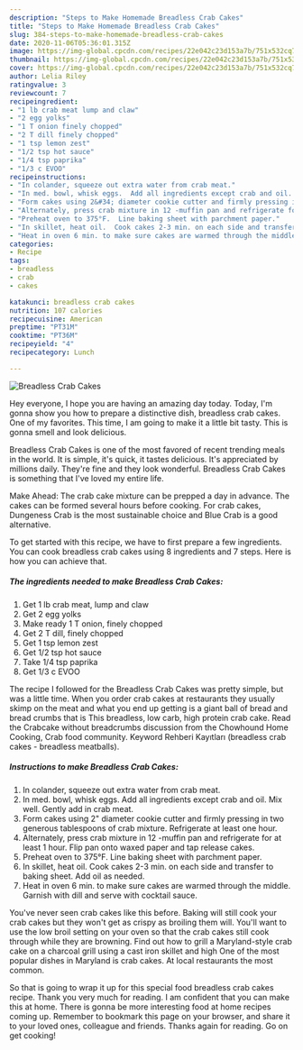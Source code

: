 ```yaml
---
description: "Steps to Make Homemade Breadless Crab Cakes"
title: "Steps to Make Homemade Breadless Crab Cakes"
slug: 384-steps-to-make-homemade-breadless-crab-cakes
date: 2020-11-06T05:36:01.315Z
image: https://img-global.cpcdn.com/recipes/22e042c23d153a7b/751x532cq70/breadless-crab-cakes-recipe-main-photo.jpg
thumbnail: https://img-global.cpcdn.com/recipes/22e042c23d153a7b/751x532cq70/breadless-crab-cakes-recipe-main-photo.jpg
cover: https://img-global.cpcdn.com/recipes/22e042c23d153a7b/751x532cq70/breadless-crab-cakes-recipe-main-photo.jpg
author: Lelia Riley
ratingvalue: 3
reviewcount: 7
recipeingredient:
- "1 lb crab meat lump and claw"
- "2 egg yolks"
- "1 T onion finely chopped"
- "2 T dill finely chopped"
- "1 tsp lemon zest"
- "1/2 tsp hot sauce"
- "1/4 tsp paprika"
- "1/3 c EVOO"
recipeinstructions:
- "In colander, squeeze out extra water from crab meat."
- "In med. bowl, whisk eggs.  Add all ingredients except crab and oil.  Mix well.  Gently add in crab meat."
- "Form cakes using 2&#34; diameter cookie cutter and firmly pressing in two generous tablespoons of crab mixture.  Refrigerate at least one hour."
- "Alternately, press crab mixture in 12 -muffin pan and refrigerate for at least 1 hour.  Flip pan onto waxed paper and tap release cakes."
- "Preheat oven to 375°F.  Line baking sheet with parchment paper."
- "In skillet, heat oil.  Cook cakes 2-3 min. on each side and transfer to baking sheet.  Add oil as needed."
- "Heat in oven 6 min. to make sure cakes are warmed through the middle.  Garnish with dill and serve with cocktail sauce."
categories:
- Recipe
tags:
- breadless
- crab
- cakes

katakunci: breadless crab cakes 
nutrition: 107 calories
recipecuisine: American
preptime: "PT31M"
cooktime: "PT36M"
recipeyield: "4"
recipecategory: Lunch

---
```



![Breadless Crab Cakes](https://img-global.cpcdn.com/recipes/22e042c23d153a7b/751x532cq70/breadless-crab-cakes-recipe-main-photo.jpg)

Hey everyone, I hope you are having an amazing day today. Today, I'm gonna show you how to prepare a distinctive dish, breadless crab cakes. One of my favorites. This time, I am going to make it a little bit tasty. This is gonna smell and look delicious.

Breadless Crab Cakes is one of the most favored of recent trending meals in the world. It is simple, it's quick, it tastes delicious. It's appreciated by millions daily. They're fine and they look wonderful. Breadless Crab Cakes is something that I've loved my entire life.

Make Ahead: The crab cake mixture can be prepped a day in advance. The cakes can be formed several hours before cooking. For crab cakes, Dungeness Crab is the most sustainable choice and Blue Crab is a good alternative.


To get started with this recipe, we have to first prepare a few ingredients. You can cook breadless crab cakes using 8 ingredients and 7 steps. Here is how you can achieve that.

<!--inarticleads1-->

##### The ingredients needed to make Breadless Crab Cakes:

1. Get 1 lb crab meat, lump and claw
1. Get 2 egg yolks
1. Make ready 1 T onion, finely chopped
1. Get 2 T dill, finely chopped
1. Get 1 tsp lemon zest
1. Get 1/2 tsp hot sauce
1. Take 1/4 tsp paprika
1. Get 1/3 c EVOO


The recipe I followed for the Breadless Crab Cakes was pretty simple, but was a little time. When you order crab cakes at restaurants they usually skimp on the meat and what you end up getting is a giant ball of bread and bread crumbs that is This breadless, low carb, high protein crab cake. Read the Crabcake without breadcrumbs discussion from the Chowhound Home Cooking, Crab food community. Keyword Rehberi Kayıtları (breadless crab cakes - breadless meatballs). 

<!--inarticleads2-->

##### Instructions to make Breadless Crab Cakes:

1. In colander, squeeze out extra water from crab meat.
1. In med. bowl, whisk eggs.  Add all ingredients except crab and oil.  Mix well.  Gently add in crab meat.
1. Form cakes using 2&#34; diameter cookie cutter and firmly pressing in two generous tablespoons of crab mixture.  Refrigerate at least one hour.
1. Alternately, press crab mixture in 12 -muffin pan and refrigerate for at least 1 hour.  Flip pan onto waxed paper and tap release cakes.
1. Preheat oven to 375°F.  Line baking sheet with parchment paper.
1. In skillet, heat oil.  Cook cakes 2-3 min. on each side and transfer to baking sheet.  Add oil as needed.
1. Heat in oven 6 min. to make sure cakes are warmed through the middle.  Garnish with dill and serve with cocktail sauce.


You&#39;ve never seen crab cakes like this before. Baking will still cook your crab cakes but they won&#39;t get as crispy as broiling them will. You&#39;ll want to use the low broil setting on your oven so that the crab cakes still cook through while they are browning. Find out how to grill a Maryland-style crab cake on a charcoal grill using a cast iron skillet and high One of the most popular dishes in Maryland is crab cakes. At local restaurants the most common. 

So that is going to wrap it up for this special food breadless crab cakes recipe. Thank you very much for reading. I am confident that you can make this at home. There is gonna be more interesting food at home recipes coming up. Remember to bookmark this page on your browser, and share it to your loved ones, colleague and friends. Thanks again for reading. Go on get cooking!
